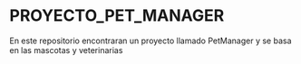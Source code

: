 # PROYECTO_PET_MANAGER
En este repositorio encontraran un proyecto llamado PetManager y se basa en las mascotas y veterinarias 
